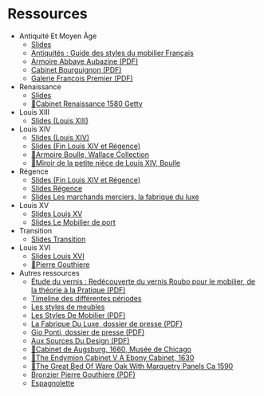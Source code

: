 <!-- TITLE: Cours d'Histoire de l'Art -->
<!-- SUBTITLE: Page d'accueil des cours d'Histoire de l'Art -->

# Ressources
* Antiquité Et Moyen Âge
	* [Slides](https://docs.google.com/presentation/d/1FtUM6E7QCVqZ6B6ES6yztA8E1HrkTtD81H28z_poK6c/edit?usp=sharing "Antiquité Et Moyen-Âge")
	* [Antiquités : Guide des styles du mobilier Français](histoire-de-l-art/guide-des-styles-du-mobilier-francais)
	* [Armoire Abbaye Aubazine (PDF)](/uploads/histoire-de-l-art/armoire-abbaye-aubazine.pdf "Armoire Abbaye Aubazine")
	* [Cabinet Bourguignon (PDF)](/uploads/histoire-de-l-art/cabinet-bourguignon.pdf "Cabinet Bourguignon")
	* [Galerie Francois Premier (PDF)](/uploads/histoire-de-l-art/galerie-francois-premier.pdf "Galerie Francois Premier")
* Renaissance
	* [Slides](https://docs.google.com/presentation/d/1k5KWm_4uXRZuv8w3mxs15SB5kN7J0_EC0YRCqftsrvg/edit?usp=sharing "Renaissance")
	* [🎦Cabinet Renaissance 1580 Getty](/uploads/histoire-de-l-art/cabinet-renaissance-1580-getty.mp4 "Cabinet Renaissance 1580 Getty")
* Louis XIII
	* [Slides (Louis XIII)](https://docs.google.com/presentation/d/1bVSe2VV2O2T_7DdVk6o6kjRMYYS4TH2ToExRXw7HU9w/edit?usp=sharing "Louis XIII")
* Louis XIV
	* [Slides (Louis XIV)](https://docs.google.com/presentation/d/1s85dAqHlpNxXEj0y_yZbYXXbFwBKAD2mIFgqdHnh1Vc/edit?usp=sharing "Louis XIV")
	* [Slides (Fin Louis XIV et Régence)](https://docs.google.com/presentation/d/1o0AnyHpQi1HDa34EFJgZvQGylF49cTWp3lYLdlGynxc/edit?usp=sharing "Fin Louis XIV et Régence")
	* [🎦Armoire Boulle, Wallace Collection](/uploads/histoire-de-l-art/armoire-boulle-wallace-collection.mp4 "Armoire Boulle Wallace Collection")
	* [🎦Miroir de la petite nièce de Louis XIV, Boulle](/uploads/histoire-de-l-art/miroir-de-la-petite-niece-de-louis-xiv.mp4 "Miroir De La Petite Niece De Louis Xiv")
* Régence
	* [Slides (Fin Louis XIV et Régence)](https://docs.google.com/presentation/d/1o0AnyHpQi1HDa34EFJgZvQGylF49cTWp3lYLdlGynxc/edit?usp=sharing "Fin Louis XIV et Régence")
	* [Slides Régence](https://docs.google.com/presentation/d/1BLXUdcTwInQobLlOIXMBefHuyDjK-qQjEwb73ZMPL78/edit?usp=sharing "Régence")
	* [Slides Les marchands merciers, la fabrique du luxe](https://docs.google.com/presentation/d/1k7cHQYjqOE2H9-7_dIlx_qdi6aAxOKTdBSwICJDCOqE/edit?usp=sharing "Marchands merciers, la fabrique du luxe")
* Louis XV
	* [Slides Louis XV](https://docs.google.com/presentation/d/1xWCOubM6wV45Wq_kJC59KiYTlsNRfOq9ErbujEfWfhs/edit?usp=sharing "Louis XV")
	* [Slides Le Mobilier de port](https://docs.google.com/presentation/d/1T1dh7Bb9tDTx5YJkvVVhPSVshOYTEvCM--xf4VikNmQ/edit?usp=sharing "Le Mobilier de port")
*	Transition
	*	[Slides Transition](https://docs.google.com/presentation/d/1gdujSm7wuijqiHCWMeE6M7vipMUebx4pZ5uSKHwqNzo/edit?usp=sharing "Transition")
* Louis XVI
	* [Slides Louis XVI](https://docs.google.com/presentation/d/1cwxF2xwbJNOqsTDyNPQnO9Kn-pjUeCKj8sDmp4rk_Qg/edit?usp=sharing "Louis XVI")
	* [🎦Pierre Gouthiere](/uploads/histoire-de-l-art/pierre-gouthiere.mp4 "Pierre Gouthiere, ciseleur-doreur du roi")
* Autres ressources
	* [Étude du vernis : Redécouverte du vernis Roubo pour le mobilier, de la théorie à la Pratique (PDF)](/uploads/dessin-main-levee/etude-vernis-18-e.pdf "Etude Vernis 18 E")
	* [Timeline des différentes périodes](histoire-de-l-art/timeline)
	* [Les styles de meubles](https://www.art-et-antiques.com/les-styles-de-meubles-article-5-0-36.html "Les styles de meubles")
	* [Les Styles De Mobilier (PDF)](/uploads/histoire-de-l-art/les-styles-de-mobilier.pdf "Les Styles De Mobilier")
  * [La Fabrique Du Luxe, dossier de presse (PDF)](/uploads/histoire-de-l-art/la-fabrique-du-luxe-dossier-de-presse.pdf "La Fabrique Du Luxe Dossier De Presse")
  * [Gio Ponti, dossier de presse (PDF)](/uploads/histoire-de-l-art/gio-ponti-dossier-de-presse.pdf "Gio Ponti Dossier De Presse")
  * [Aux Sources Du Design (PDF)](/uploads/histoire-de-l-art/aux-sources-du-design.pdf "Aux Sources Du Design")
  * [🎦Cabinet de Augsburg, 1660, Musée de Chicago](/uploads/histoire-de-l-art/the-augsburg-cabinet-chicago.mp4 "The Augsburg Cabinet Chicago")
  * [🎦The Endymion Cabinet V A Ebony Cabinet, 1630](/uploads/histoire-de-l-art/the-endymion-cabinet-v-a-ebony-cabinet.mp4 "The Endymion Cabinet V A Ebony Cabinet")
  * [🎦The Great Bed Of Ware Oak With Marquetry Panels Ca 1590](/uploads/histoire-de-l-art/the-great-bed-of-ware-oak-with-marquetry-panels-ca-1590.mp4 "The Great Bed Of Ware Oak With Marquetry Panels Ca 1590")
  * [Bronzier Pierre Gouthiere (PDF)](/uploads/histoire-de-l-art/bronzier-pierre-gouthiere.pdf "Bronzier Pierre Gouthiere")
  * [Espagnolette](https://docs.google.com/document/d/1D3fDTib4YhCE2qHUF005XWHdNx3PHa7TWtHm8D0mxck/edit?usp=sharing "Espagnolette")

